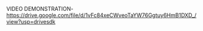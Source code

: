 VIDEO DEMONSTRATION-https://drive.google.com/file/d/1vFc84xeCWveoTaYW76Ggtuy6HmB1DXD_/view?usp=drivesdk
